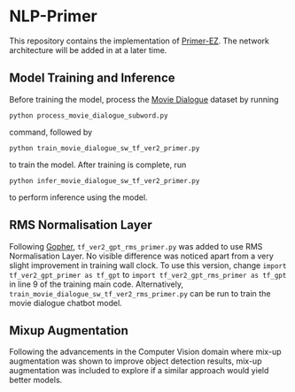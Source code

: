 # NLP-Primer

This repository contains the implementation of [Primer-EZ](https://arxiv.org/abs/2109.08668). The network architecture will be added in at a later time.

## Model Training and Inference
Before training the model, process the [Movie Dialogue](https://www.cs.cornell.edu/~cristian/Cornell_Movie-Dialogs_Corpus.html) dataset by running
```
python process_movie_dialogue_subword.py
```
command, followed by
```
python train_movie_dialogue_sw_tf_ver2_primer.py
```
to train the model. After training is complete, run
```
python infer_movie_dialogue_sw_tf_ver2_primer.py
```
to perform inference using the model.

## RMS Normalisation Layer
Following [Gopher](https://www.deepmind.com/blog/language-modelling-at-scale-gopher-ethical-considerations-and-retrieval), `tf_ver2_gpt_rms_primer.py` was added to use RMS Normalisation Layer. No visible difference was noticed apart from a very slight improvement in training wall clock. To use this version, change `import tf_ver2_gpt_primer as tf_gpt` to `import tf_ver2_gpt_rms_primer as tf_gpt` in line 9 of the training main code. Alternatively, `train_movie_dialogue_sw_tf_ver2_rms_primer.py` can be run to train the movie dialogue chatbot model.

## Mixup Augmentation
Following the advancements in the Computer Vision domain where mix-up augmentation was shown to improve object detection results, mix-up augmentation was included to explore if a similar approach would yield better models.
